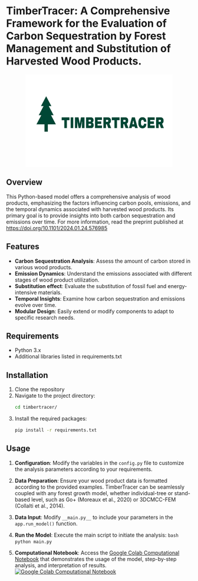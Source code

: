 # TimberTracer: A Comprehensive Framework for the Evaluation of Carbon Sequestration by Forest Management and Substitution of Harvested Wood Products.


<p align="center">
  <img src="logo.png"  align="center" width="400" height="250" >
</p>

## Overview

This Python-based model offers a comprehensive analysis of wood products, emphasizing the factors influencing carbon pools, emissions, and the temporal dynamics associated with harvested wood products. Its primary goal is to provide insights into both carbon sequestration and emissions over time. For more information, read the preprint published at https://doi.org/10.1101/2024.01.24.576985

## Features

- **Carbon Sequestration Analysis**: Assess the amount of carbon stored in various wood products.
- **Emission Dynamics**: Understand the emissions associated with different stages of wood product utilization.
- **Substitution effect**: Evaluate the substitution of fossil fuel and energy-intensive materials.
- **Temporal Insights**: Examine how carbon sequestration and emissions evolve over time.
- **Modular Design**: Easily extend or modify components to adapt to specific research needs.

## Requirements

- Python 3.x
- Additional libraries listed in requirements.txt

## Installation

1. Clone the repository
2. Navigate to the project directory:
	```bash
	cd timbertracer/
	```
3. Install the required packages:
	```bash
	pip install -r requirements.txt
	```

## Usage

1.  **Configuration**: Modify the variables in the `config.py` file to customize the analysis parameters according to your requirements.
    
2.  **Data Preparation**: Ensure your wood product data is formatted according to the provided examples. TimberTracer can be seamlessly coupled with any forest growth model, whether individual-tree or stand-based level, such as Go+ (Moreaux et al., 2020) or 3DCMCC-FEM (Collalti et al., 2014).

3.  **Data Input**: Modify `__main.py__` to include your parameters in the `app.run_model()` function.
    
4.  **Run the Model**: Execute the main script to initiate the analysis: 	```bash python main.py``` 

    
5.   **Computational Notebook**: Access the [Google Colab Computational Notebook](https://colab.research.google.com/github/issamyax/TimberTracer/blob/main/TimberTracer_Usage%20Tutorial.ipynb) that demonstrates the usage of the model, step-by-step analysis, and interpretation of results. [![Google Colab Computational Notebook](https://colab.research.google.com/assets/colab-badge.svg)](https://colab.research.google.com/github/issamyax/TimberTracer/blob/main/TimberTracer_Usage%20Tutorial.ipynb)


